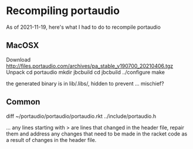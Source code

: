 # Recompiling portaudio

As of 2021-11-19, here's what I had to do to recompile portaudio

## MacOSX

Download http://files.portaudio.com/archives/pa_stable_v190700_20210406.tgz
Unpack
cd portaudio
mkdir jbcbuild
cd jbcbuild
../configure
make

the generated binary is in lib/.libs/, hidden to prevent ... mischief?

## Common

diff ~/portaudio/portaudio/portaudio.rkt ../include/portaudio.h 

... any lines starting with > are lines that changed in the header file,
repair them and address any changes that need to be made in the racket
code as a result of changes in the header file.
